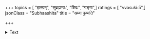 +++
topics = [ "हास्यम्", "सुब्रह्मण्यः", "शिवः", "गङ्गा",]
ratings = [ "vvasuki:5",]
jsonClass = "Subhaashita"
title = "अम्बा कुप्यति"

+++

<details><summary>Text</summary>

अम्बा कुप्यति तात शिरसि निध्रुतां गाङ्गेयमुत्स्रुज्यतां विद्वन् षण्मुख संततैः मयि रता तस्या गतिः का वद ।  
कोपाटोपवशाद्वि क्रुद्धवदनः प्रत्युत्तरं दत्तवान् अम्बोधिर्जलधिः पयोधिरुदधिः वारंनिधिः वारिधिः ॥
</details>
